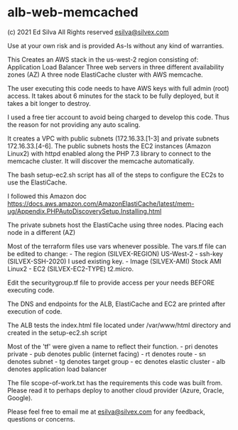 # alb-web-memcached

(c) 2021 Ed Silva
All Rights reserved
esilva@silvex.com

Use at your own risk and is provided As-Is without any kind of warranties. 

This Creates an AWS stack in the us-west-2 region consisting of: 
    Application Load Balancer
    Three web servers in three different availability zones (AZ)
    A three node ElastiCache cluster with AWS memcache. 

The user executing this code needs to have AWS keys with full admin (root) access.
It takes about 6 minutes for the stack to be fully deployed, but it takes a bit longer to destroy.

I used a free tier account to avoid being charged to develop this code.
Thus the reason for not providing any auto scaling.

It creates a VPC with public subnets (172.16.33.[1-3] and private subnets 172.16.33.[4-6].
  The public subnets hosts the EC2 instances (Amazon Linux2) with httpd enabled along 
  the PHP 7.3 library to connect to the memcache cluster. It will discover the memcache automatically.
  
  The bash setup-ec2.sh script has all of the steps to configure the EC2s to use the ElastiCache.
  
  I followed this Amazon doc https://docs.aws.amazon.com/AmazonElastiCache/latest/mem-ug/Appendix.PHPAutoDiscoverySetup.Installing.html

  The private subnets host the ElastiCache using three nodes. Placing each node
  in a different (AZ)
  
  Most of the terraform files use vars whenever possible.
    The vars.tf file can be edited to change:
     - The region (SILVEX-REGION) US-West-2
     - ssh-key (SILVEX-SSH-2020) I used existing key. 
     - Image (SILVEX-AMI) Stock AMI Linux2
     - EC2 (SILVEX-EC2-TYPE) t2.micro.
     
  Edit the securitygroup.tf file to provide access per your needs BEFORE executing code.
    
  The DNS and endpoints for the ALB, ElastiCache and EC2 are printed after execution of code.
  
  The ALB tests the index.html file located under /var/www/html directory and created in the setup-ec2.sh script
  
  Most of the 'tf' were given a name to reflect their function.
    - pri denotes private
    - pub denotes public (internet facing)
    - rt denotes route
    - sn denotes subnet
    - tg denotes target group
    - ec denotes elastic cluster
    - alb denotes application load balancer
  
  The file scope-of-work.txt has the requirements this code was built from.
  Please read it to perhaps deploy to another cloud provider (Azure, Oracle, Google).
  
Please feel free to email me at esilva@silvex.com for any feedback, questions or concerns.
